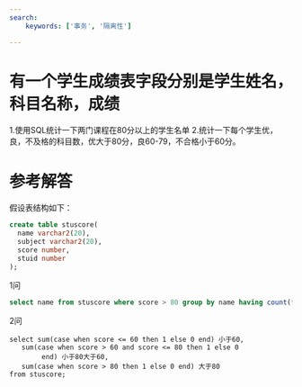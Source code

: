 ```yaml
---
search:
    keywords: ['事务', '隔离性']

---
```


# 有一个学生成绩表字段分别是学生姓名，科目名称，成绩
1.使用SQL统计一下两门课程在80分以上的学生名单
2.统计一下每个学生优，良，不及格的科目数，优大于80分，良60-79，不合格小于60分。

# 参考解答
假设表结构如下：

```sql
create table stuscore(
  name varchar2(20),
  subject varchar2(20),
  score number,
  stuid number
);
``` 
1问

```sql
select name from stuscore where score > 80 group by name having count(*)>=2
``` 
2问
``` 
select sum(case when score <= 60 then 1 else 0 end) 小于60,
   sum(case when score > 60 and score <= 80 then 1 else 0          
        end) 小于80大于60,
   sum(case when score > 80 then 1 else 0 end) 大于80
from stuscore;
``` 







